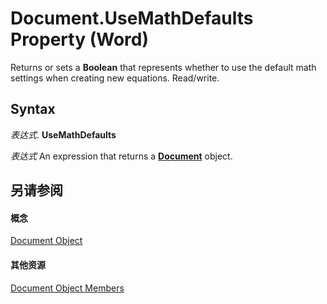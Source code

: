 
# Document.UseMathDefaults Property (Word)

Returns or sets a  **Boolean** that represents whether to use the default math settings when creating new equations. Read/write.


## Syntax

 _表达式_. **UseMathDefaults**

 _表达式_ An expression that returns a **[Document](8d83487a-2345-a036-a916-971c9db5b7fb.md)** object.


## 另请参阅


#### 概念


[Document Object](8d83487a-2345-a036-a916-971c9db5b7fb.md)
#### 其他资源


[Document Object Members](http://msdn.microsoft.com/library/fc9ab457-0888-f917-3d52-387168ac23b9%28Office.15%29.aspx)